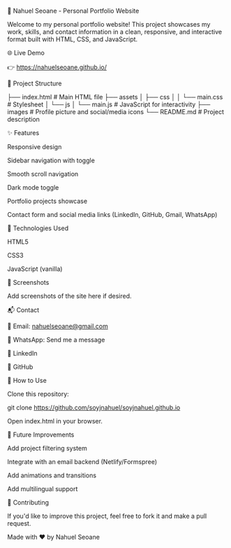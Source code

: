 💼 Nahuel Seoane - Personal Portfolio Website

Welcome to my personal portfolio website! This project showcases my work, skills, and contact information in a clean, responsive, and interactive format built with HTML, CSS, and JavaScript.

🌐 Live Demo

👉 https://nahuelseoane.github.io/

📁 Project Structure

├── index.html            # Main HTML file
├── assets
│   ├── css
│   │   └── main.css      # Stylesheet
│   └── js
│       └── main.js       # JavaScript for interactivity
├── images                # Profile picture and social/media icons
└── README.md             # Project description

✨ Features

Responsive design

Sidebar navigation with toggle

Smooth scroll navigation

Dark mode toggle

Portfolio projects showcase

Contact form and social media links (LinkedIn, GitHub, Gmail, WhatsApp)

🔧 Technologies Used

HTML5

CSS3

JavaScript (vanilla)

📸 Screenshots

Add screenshots of the site here if desired.

📬 Contact

📧 Email: nahuelseoane@gmail.com

💬 WhatsApp: Send me a message

💼 LinkedIn

🐙 GitHub

🚀 How to Use

Clone this repository:

git clone https://github.com/soyjnahuel/soyjnahuel.github.io

Open index.html in your browser.

🎯 Future Improvements

Add project filtering system

Integrate with an email backend (Netlify/Formspree)

Add animations and transitions

Add multilingual support

🤝 Contributing

If you'd like to improve this project, feel free to fork it and make a pull request.

Made with ❤️ by Nahuel Seoane
